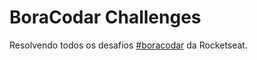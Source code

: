 # BoraCodar Challenges
Resolvendo todos os desafios <a href="https://www.rocketseat.com.br/boracodar/desafios-anteriores" target="_blank">#boracodar</a> da Rocketseat.